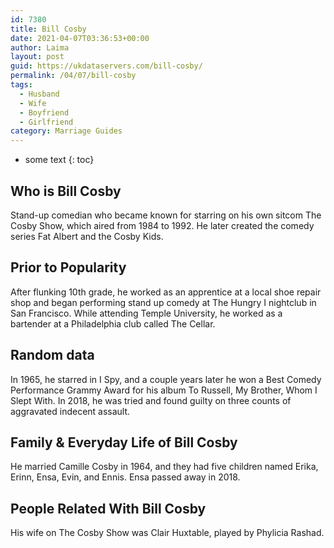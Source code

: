 ```yaml
---
id: 7380
title: Bill Cosby
date: 2021-04-07T03:36:53+00:00
author: Laima
layout: post
guid: https://ukdataservers.com/bill-cosby/
permalink: /04/07/bill-cosby
tags:
  - Husband
  - Wife
  - Boyfriend
  - Girlfriend
category: Marriage Guides
---
```


* some text
{: toc}


## Who is Bill Cosby
                  
                  
                  
Stand-up comedian who became known for starring on his own sitcom The Cosby Show, which aired from 1984 to 1992. He later created the comedy series Fat Albert and the Cosby Kids. 
                  
              
            
              
            
                
                
                
## Prior to Popularity
                  
                  
                  
After flunking 10th grade, he worked as an apprentice at a local shoe repair shop and began performing stand up comedy at The Hungry I nightclub in San Francisco. While attending Temple University, he worked as a bartender at a Philadelphia club called The Cellar. 
                  
              
            
              
            
                
                
                
## Random data
                  
                  
                  
In 1965, he starred in I Spy, and a couple years later he won a Best Comedy Performance Grammy Award for his album To Russell, My Brother, Whom I Slept With. In 2018, he was tried and found guilty on three counts of aggravated indecent assault. 
                  
              
            
              
            
                
                
                
## Family & Everyday Life of Bill Cosby
                  
                  
                  
He married Camille Cosby in 1964, and they had five children named Erika, Erinn, Ensa, Evin, and Ennis. Ensa passed away in 2018. 
                  
              
            
              
            
                
                
                
## People Related With Bill Cosby
                  
                  
                  
His wife on The Cosby Show was Clair Huxtable, played by Phylicia Rashad.
                  
              
            
              
            
                
              
            
              
              
            
            
              
            
          
          
          